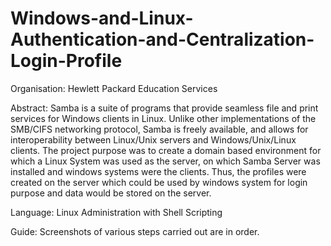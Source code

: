 # Windows-and-Linux-Authentication-and-Centralization-Login-Profile

Organisation: Hewlett Packard Education Services

Abstract: Samba is a suite of programs that provide seamless file and print services for Windows clients in Linux. Unlike other implementations of the SMB/CIFS networking protocol, Samba is freely available, and allows for interoperability between Linux/Unix servers and Windows/Unix/Linux clients. The project purpose was to create a domain based environment for which a Linux System was used as the server, on which Samba Server was installed and windows systems were the clients. Thus, the profiles were created on the server which could be used by windows system for login purpose and data would be stored on the server. 

Language: Linux Administration with Shell Scripting

Guide: Screenshots of various steps carried out are in order.
